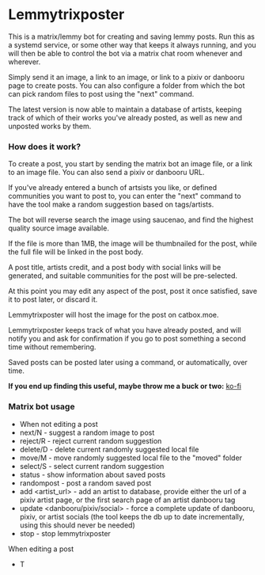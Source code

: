 # Lemmytrixposter

This is a matrix/lemmy bot for creating and saving lemmy posts. Run this as a systemd service, or some other way that keeps it always running, and you will then be able to control the bot via a matrix chat room whenever and wherever.

Simply send it an image, a link to an image, or link to a pixiv or danbooru page to create posts. You can also configure a folder from which the bot can pick random files to post using the "next" command.

The latest version is now able to maintain a database of artists, keeping track of which of their works you've already posted, as well as new and unposted works by them.

### How does it work?

To create a post, you start by sending the matrix bot an image file, or a link to an image file. You can also send a pixiv or danbooru URL.

If you've already entered a bunch of artsists you like, or defined communities you want to post to, you can enter the "next" command to have the tool make a random suggestion based on tags/artists.

The bot will reverse search the image using saucenao, and find the highest quality source image available.

If the file is more than 1MB, the image will be thumbnailed for the post, while the full file will be linked in the post body.

A post title, artists credit, and a post body with social links will be generated, and suitable communities for the post will be pre-selected.

At this point you may edit any aspect of the post, post it once satisfied, save it to post later, or discard it.

Lemmytrixposter will host the image for the post on catbox.moe.

Lemmytrixposter keeps track of what you have already posted, and will notify you and ask for confirmation if you go to post something a second time without remembering.

Saved posts can be posted later using a command, or automatically, over time.

**If you end up finding this useful, maybe throw me a buck or two:** [ko-fi](https://ko-fi.com/mentaledge)

### Matrix bot usage

- When not editing a post
- next/N - suggest a random image to post
- reject/R - reject current random suggestion
- delete/D - delete current randomly suggested local file
- move/M - move randomly suggested local file to the "moved" folder
- select/S - select current random suggestion
- status - show information about saved posts
- randompost - post a random saved post
- add <artist_url> - add an artist to database, provide either the url of a pixiv artist page, or the first search page of an artist danbooru tag
- update <danbooru/pixiv/social> - force a complete update of danbooru, pixiv, or artist socials (the tool keeps the db up to date incrementally, using this should never be needed)
- stop - stop lemmytrixposter

When editing a post
- T <Title> - set a post title
- A <Artist> - set artist name
- Tt - translate title
- Ta - translate artist
- L <links> - links separated by spaces to include in the post body
- R - toggle post nsfw/sfw
- C <communities> - communities to post to, separated by spaces, accepts partial or full community names without leading "!"
- add - add current artist to database
- post - post current post now
- save - save current post for later
- cancel - discard current post, neither posting nor saving

When multiple communities are selected for a post, the bot will cross-post to them all.

## Quick start

Download the compiled executable for your platform from [releases](https://github.com/CTalvio/lemmytrixposter/releases).

Create a folder for lemmytrixposter and place the executable inside, run it once to create the `lemmytrixposter.toml` config file. Open it and edit it.

Once you have edited the config file, run the executable to start lemmytrixposter. To stop it, send "stop" in the matrix room.


### Running in python environment

Alternatively, you can run the tool in a python 3.10 environment. You will need:

- pythorhead
- langdetect
- hurry.filesize
- saucenao_api
- Pybooru
- pixivpy3
- pyupload
- deep_translator
- pillow
- simplematrixbotlib

The pip commands to install these:
```
pip install pythorhead langdetect hurry.filesize Pybooru pixivpy3 pyupload deep_translator pillow simplematrixbotlib
```
```
pip install saucenao_api
```
Note that saucenao_api must have [this fix](https://github.com/nomnoms12/saucenao_api/pull/20) applied before it will work.

### Config

The tool is configured by editing `lemmytrixposter.toml`. If the file is missing, run lemmytrixposter once to create it. Further instruction are within the file.

You will need a matrix account for yourself, and another for the bot to use. Create these on any matrix instance you like.

Create a matrix room using your own account, and grab the room ID. Invite the bot user to the room.

Other things you will need:

- Lemmy account
- SauceNao API key
- Pixiv user token
- Danbooru API key

### Matrix-commander

Matrix commander is used to do a couple things simplebotlib is unable to do, it is not required, but is needed for the tool to be able to receive image files and send notifications when the bot creates posts on its own.

Set up is as follows:
```
pip install matrix-commander
```
Then configure it with the bot user and room that you've already set up by running:
```
matrix-commander --login
```

